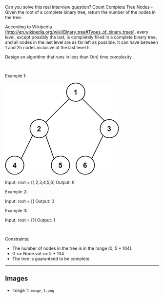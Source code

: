 Can you solve this real interview question? Count Complete Tree Nodes - Given the root of a complete binary tree, return the number of the nodes in the tree.

According to Wikipedia [http://en.wikipedia.org/wiki/Binary_tree#Types_of_binary_trees], every level, except possibly the last, is completely filled in a complete binary tree, and all nodes in the last level are as far left as possible. It can have between 1 and 2h nodes inclusive at the last level h.

Design an algorithm that runs in less than O(n) time complexity.

 

Example 1:

![Example 1](./image_1.png)


Input: root = [1,2,3,4,5,6]
Output: 6


Example 2:


Input: root = []
Output: 0


Example 3:


Input: root = [1]
Output: 1


 

Constraints:

 * The number of nodes in the tree is in the range [0, 5 * 104].
 * 0 <= Node.val <= 5 * 104
 * The tree is guaranteed to be complete.

---

## Images

- Image 1: `image_1.png`
